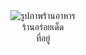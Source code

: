 <!DOCTYPE html>
<html lang="th">
<head>
  <meta charset="UTF-8">
  <title>ข้อมูลร้านอาหาร</title>
  <style>
    body {
      text-align: center;
   }
  </style>
</head>
<body>

  <div>
    <img src="ไฟล์รูปภาพ" alt="รูปภาพร้านอาหาร"></div>
    <div>ร้านอร่อยเด็ด</div>
    <div>ที่อยู่</div>
  </div>
</body>
</html>
